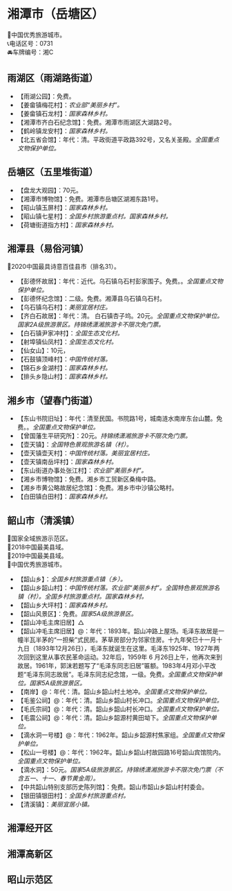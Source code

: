 # 湘潭市（岳塘区）  
🏅中国优秀旅游城市。   
📞电话区号：0731  
🚘车牌编号：湘C  

## 雨湖区（雨湖路街道）  
* 【雨湖公园】：免费。   
* 【姜畲镇梅花村】：*农业部“美丽乡村”。*  
* 【姜畲镇石龙村】：*国家森林乡村。*  
* 【湘潭市齐白石纪念馆】：免费。湘潭市雨湖区大湖路2号。   
* 【鹤岭镇龙安村】：*国家森林乡村。*  
* 【北五省会馆】：年代：清。平政街道平政路392号，又名关圣殿。*全国重点文物保护单位。*  

## 岳塘区（五里堆街道）  
* 【盘龙大观园】：70元。   
* 【湘潭市博物馆】：免费。湘潭市岳塘区湖湘东路1号。   
* 【昭山镇玉屏村】：*国家森林乡村。*  
* 【昭山镇七星村】：*全国乡村旅游重点村。国家森林乡村。*  
* 【荷塘街道指方村】：*国家森林乡村。*  

## 湘潭县（易俗河镇）  
🏅2020中国最具诗意百佳县市（排名31）。   
* 【彭德怀故居】：年代：近代。乌石镇乌石村彭家围子。免费。。*全国重点文物保护单位。*    
* 【彭德怀纪念馆】：二级。免费。湘潭县乌石镇乌石村。   
* 【乌石镇乌石村】：*美丽宜居村庄。*  
* 【齐白石故居】：年代：清。  白石镇杏子坞。20元。*全国重点文物保护单位。国家2A级旅游景区。持锦绣潇湘旅游卡不限次免门票。*  
* 【白石镇尹家冲村】：*全国生态文化村。*  
* 【射埠镇仙凤村】：*全国生态文化村。*  
* 【仙女山】：10元，  
* 【石鼓镇顶峰村】：*中国传统村落。*  
* 【锦石乡金湖村】：*国家森林乡村。*  
* 【排头乡隐山村】：*国家森林乡村。*  

## 湘乡市（望春门街道）  
* 【东山书院旧址】：年代：清至民国。书院路1号，城南涟水南岸东台山麓。免费。。*全国重点文物保护单位。*    
* 【曾国藩生平研究所】：20元。*持锦绣潇湘旅游卡不限次免门票。*  
* 【壶天镇】：*全国特色景观旅游名镇（村）。*  
* 【壶天镇壶天村】：*中国传统村落。美丽宜居村庄。*  
* 【壶天镇南岳坪村】：*国家森林乡村。*  
* 【东山街道办事处张江村】：*农业部“美丽乡村”。*  
* 【湘乡市博物馆】：免费。湘乡市工贸新区桑梅中路。   
* 【湘乡市黄公略故居纪念馆】：免费。湘乡市中沙镇公略村。   
* 【白田镇白田村】：*国家森林乡村。*  

## 韶山市（清溪镇）  
🚩国家全域旅游示范区。   
🏅2018中国最美县域。   
🏅2019中国最美县域。   
🏅中国优秀旅游城市。   
* 【韶山乡】：*全国乡村旅游重点镇（乡）。*  
* 【韶山乡韶山村】：*中国传统村落。农业部“美丽乡村”。全国特色景观旅游名镇（村）。全国乡村旅游重点村。国家森林乡村。*  
* 【韶山乡大坪村】：*国家森林乡村。*  
* 【韶山风景区】：免费。*国家5A级旅游景区。*  
* 【韶山冲毛主席旧居】△
* 【韶山冲毛主席旧居】@：年代：1893年。韶山冲路上屋场。毛泽东故居是一幢半瓦半茅的“一担柴”式民房。茅草房部分为邻家住房。十九年癸巳十一月十九日（1893年12月26日），毛泽东就诞生在这里。毛泽东1925年、1927年两次回到这里从事农民革命运动。32年后，1959年 6 月26日上午，他再次来到故居。1961年，郭沫若题写了“毛泽东同志旧居”匾额。1983年4月邓小平改题“毛泽东同志故居”。毛泽东同志纪念馆，一级。免费。*全国重点文物保护单位。国家5A级旅游景区。*   
* 【南岸】@：年代：清。韶山乡韶山村土地冲。*全国重点文物保护单位。*   
* 【毛鉴公祠】@：年代：清。韶山乡韶山村长冲口。*全国重点文物保护单位。*   
* 【毛氏宗祠】@：年代：清。韶山乡韶山村长冲口。*全国重点文物保护单位。*   
* 【毛震公祠】@：年代：清。韶山乡韶源村黄田坳下。*全国重点文物保护单位。*   
* 【滴水洞一号楼】@：年代：1962年。韶山乡韶源村焦家组。*全国重点文物保护单位。*   
* 【松山一号楼】@：年代：1962年。韶山乡韶山村故园路16号韶山宾馆院内。*全国重点文物保护单位。*   
* 【滴水洞】：50元。*国家5A级旅游景区。持锦绣潇湘旅游卡不限次免门票（不含五一、十一、春节黄金周）。*  
* 【中共韶山特别支部历史陈列馆】：免费。韶山市韶山乡韶山村村委会。   
* 【银田镇银田村】：*全国乡村旅游重点村。*  
* 【清溪镇】：*美丽宜居小镇。*      
  
## 湘潭经开区    
  
## 湘潭高新区  

## 昭山示范区 